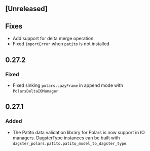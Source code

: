 ## [Unreleased]

## Fixes

- Add support for delta merge operation.
- Fixed `ImportError` when `patito` is not installed

## 0.27.2

### Fixed

- Fixed sinking `polars.LazyFrame` in append mode with `PolarsDeltaIOManager`

## 0.27.1

### Added

- The Patito data validation library for Polars is now support in IO managers. DagsterType instances can be built with `dagster_polars.patito.patito_model_to_dagster_type`.
